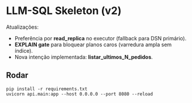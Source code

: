 # LLM-SQL Skeleton (v2)

Atualizações:
- Preferência por **read_replica** no executor (fallback para DSN primário).
- **EXPLAIN gate** para bloquear planos caros (varredura ampla sem índice).
- Nova intenção implementada: **listar_ultimos_N_pedidos**.

## Rodar
```
pip install -r requirements.txt
uvicorn api.main:app --host 0.0.0.0 --port 8080 --reload
```
